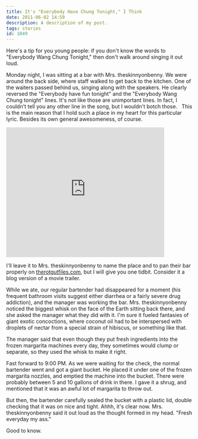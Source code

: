 ```yaml
---
title: It's "Everybody Have Chung Tonight," I Think
date: 2011-06-02 14:59
description: A description of my post.
tags: stories
id: 1049
---
```

Here's a tip for you young people:  if you don't know the words to "Everybody Wang Chung Tonight," then don't walk around singing it out loud.

Monday night, I was sitting at a bar with Mrs. theskinnyonbenny.  We were around the back side, where staff walked to get back to the kitchen.  One of the waiters passed behind us, singing along with the speakers.  He clearly reversed the "Everybody have fun tonight" and the "Everybody Wang Chung tonight" lines.  It's not like those are unimportant lines.  In fact, I couldn't tell you any other line in the song, but I wouldn't botch those.
<span class="spanEndPreview">&nbsp;</span>
This is the main reason that I hold such a place in my heart for this particular lyric.  Besides its own general awesomeness, of course.

<iframe width="425" height="349" src="http://www.youtube.com/embed/o4GtOdJtgL8" frameborder="0" allowfullscreen></iframe>

I'll leave it to Mrs. theskinnyonbenny to name the place and to pan their bar properly on <a href="http://therotgutfiles.com" target="_blank">therotgutfiles.com</a>, but I will give you one tidbit.  Consider it a blog version of a movie trailer.

While we ate, our regular bartender had disappeared for a moment (his frequent bathroom visits suggest either diarrhea or a fairly severe drug addiction), and the manager was working the bar.  Mrs. theskinnyonbenny noticed the biggest whisk on the face of the Earth sitting back there, and she asked the manager what they did with it.  I'm sure it fueled fantasies of giant exotic concoctions, where coconut oil had to be interspersed with droplets of nectar from a special strain of hibiscus, or something like that.

The manager said that even though they put fresh ingredients into the frozen margarita machines every day, they sometimes would clump or separate, so they used the whisk to make it right.

Fast forward to 9:00 PM.  As we were waiting for the check, the normal bartender went and got a giant bucket.  He placed it under one of the frozen margarita nozzles, and emptied the machine into the bucket.  There were probably between 5 and 10 gallons of drink in there.  I gave it a shrug, and mentioned that it was an awful lot of margarita to throw out.

But then, the bartender carefully sealed the bucket with a plastic lid, double checking that it was on nice and tight.   Ahhh, it's clear now.  Mrs. theskinnyonbenny said it out loud as the thought formed in my head.  "Fresh everyday my ass."

Good to know.